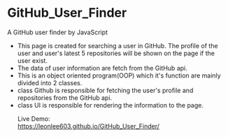 # GitHub_User_Finder
A GitHub user finder by JavaScript
<ul>
<li>This page is created for searching a user in GitHub. The profile of the user and user's latest 5 repositories will be shown on the page if the user exist.</li>
<li>The data of user information are fetch from the GitHub api.</li>
<li>This is an object oriented program(OOP) which it's function are mainly divided into 2 classes.</li>
<li>class Github is responsible for fetching the user's profile and repositories from the GitHub api.</li>
<li>class UI is responsible for rendering the information to the page.</li>

Live Demo:<br>
https://leonlee603.github.io/GitHub_User_Finder/
